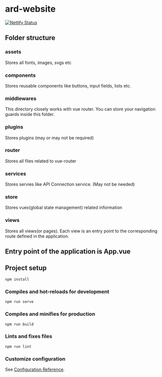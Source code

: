 
# ard-website
[![Netlify Status](https://api.netlify.com/api/v1/badges/8f070077-097c-4d85-90e4-72fe8a0e0fea/deploy-status)](https://app.netlify.com/sites/ishangarg/deploys)
## Folder structure

### assets
Stores all fonts, images, svgs etc

### components
Stores reusable components like buttons, input fields, lists etc.

### middlewares
This directory closely works with vue router. You can store your navigation guards inside this folder.

### plugins
Stores plugins (may or may not be required)

### router
Stores all files related to vue-router

### services
Stores servies like API Connection service. (May not be needed)

### store
Stores vuex(global state management) related information

### views
Stores all views(or pages). Each view is an entry point to the corresponding route defined in the application.

## Entry point of the application is App.vue

## Project setup
```
npm install
```

### Compiles and hot-reloads for development
```
npm run serve
```

### Compiles and minifies for production
```
npm run build
```

### Lints and fixes files
```
npm run lint
```

### Customize configuration
See [Configuration Reference](https://cli.vuejs.org/config/).
